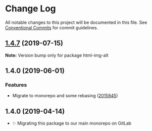 # Change Log

All notable changes to this project will be documented in this file.
See [Conventional Commits](https://conventionalcommits.org) for commit guidelines.

## [1.4.7](https://gitlab.com/codsen/codsen/compare/html-img-alt@1.4.6...html-img-alt@1.4.7) (2019-07-15)

**Note:** Version bump only for package html-img-alt





## 1.4.0 (2019-06-01)

### Features

- Migrate to monorepo and some rebasing ([2015845](https://gitlab.com/codsen/codsen/commit/2015845))

## 1.4.0 (2019-04-14)

- ✨ Migrating this package to our main monorepo on GitLab
